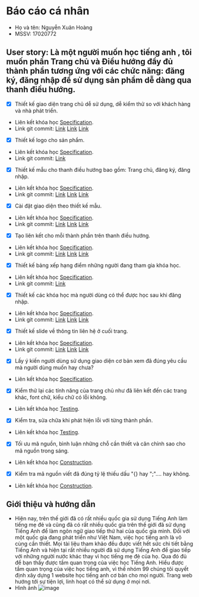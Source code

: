 # Báo cáo cá nhân
* Họ và tên: Nguyễn Xuân Hoàng
* MSSV: 17020772


## User story: Là một người muốn học tiếng anh , tôi muốn phần Trang chủ và Điều hướng đầy đủ thành phần tương ứng với các chức năng: đăng ký, đăng nhập  để sử dụng sản phẩm dễ dàng qua thanh điều hướng.

- [x] Thiết kế giao diện trang chủ dễ sử dụng, dễ kiểm thử so với khách hàng và nhà phát triển.
* Liên kết khóa học [Specification](https://docs.google.com/document/d/1a4i_31R8WBUAnF91syr1FwBpKoAiTY6rEJt1xWjb74M/edit#).
* Link git commit: [Link](https://github.com/manhung99/INT2208-7-2019/blob/master/nhom-99/views/template/index.html) [Link](https://github.com/manhung99/INT2208-7-2019/blob/master/nhom-99/views/template/index.css) [Link](https://github.com/manhung99/INT2208-7-2019/blob/master/nhom-99/views/template/animation.js)
- [x] Thiết kế logo cho sản phẩm.
* Liên kết khóa học  [Specification](https://docs.google.com/document/d/1a4i_31R8WBUAnF91syr1FwBpKoAiTY6rEJt1xWjb74M/edit#).
*	Link git commit: [Link](https://github.com/manhung99/INT2208-7-2019/tree/master/nhom-99/views/template/images)
- [x] Thiết kế mẫu cho thanh điều hướng bao gồm: Trang chủ, đăng ký, đăng nhập.
* Liên kết khóa học  [Specification](https://docs.google.com/document/d/1a4i_31R8WBUAnF91syr1FwBpKoAiTY6rEJt1xWjb74M/edit#).
* Link git commit: [Link](https://github.com/manhung99/INT2208-7-2019/blob/master/nhom-99/views/template/index.html) [Link](https://github.com/manhung99/INT2208-7-2019/blob/master/nhom-99/views/template/index.css) [Link](https://github.com/manhung99/INT2208-7-2019/blob/master/nhom-99/views/template/animation.js)
- [x] Cài đặt giao diện theo thiết kế mẫu. 
* Liên kết khóa học [Specification](https://docs.google.com/document/d/1a4i_31R8WBUAnF91syr1FwBpKoAiTY6rEJt1xWjb74M/edit#).
* Link git commit: [Link](https://github.com/manhung99/INT2208-7-2019/blob/master/nhom-99/views/template/index.html) [Link](https://github.com/manhung99/INT2208-7-2019/blob/master/nhom-99/views/template/index.css) [Link](https://github.com/manhung99/INT2208-7-2019/blob/master/nhom-99/views/template/animation.js)
- [x] Tạo liên kết cho mỗi thành phần trên thanh điều hướng. 
* Liên kết khóa học [Specification](https://docs.google.com/document/d/1a4i_31R8WBUAnF91syr1FwBpKoAiTY6rEJt1xWjb74M/edit#).
* Link git commit: [Link](https://github.com/manhung99/INT2208-7-2019/blob/master/nhom-99/views/template/index.html) [Link](https://github.com/manhung99/INT2208-7-2019/blob/master/nhom-99/views/template/index.css) [Link](https://github.com/manhung99/INT2208-7-2019/blob/master/nhom-99/views/template/animation.js)
- [x] Thiết kế bảng xếp hạng điểm những người đang tham gia khóa học. 
* Liên kết khóa học [Specification](https://docs.google.com/document/d/1a4i_31R8WBUAnF91syr1FwBpKoAiTY6rEJt1xWjb74M/edit#).
* Link git commit: [Link](https://github.com/manhung99/INT2208-7-2019/blob/master/nhom-99/views/template/index.html)
- [x] Thiết kế các khóa học mà người dùng có thể được học sau khi đăng nhập. 
* Liên kết khóa học [Specification](https://docs.google.com/document/d/1a4i_31R8WBUAnF91syr1FwBpKoAiTY6rEJt1xWjb74M/edit#).
* Link git commit: [Link](https://github.com/manhung99/INT2208-7-2019/blob/master/nhom-99/views/template/index.html) [Link](https://github.com/manhung99/INT2208-7-2019/blob/master/nhom-99/views/template/index.css) [Link](https://github.com/manhung99/INT2208-7-2019/blob/master/nhom-99/views/template/animation.js)
- [x] Thiết kế slide về thông tin liên hệ ở cuối trang. 
* Liên kết khóa học [Specification](https://docs.google.com/document/d/1a4i_31R8WBUAnF91syr1FwBpKoAiTY6rEJt1xWjb74M/edit#).
* Link git commit: [Link](https://github.com/manhung99/INT2208-7-2019/blob/master/nhom-99/views/template/index.html) [Link](https://github.com/manhung99/INT2208-7-2019/blob/master/nhom-99/views/template/index.css) [Link](https://github.com/manhung99/INT2208-7-2019/blob/master/nhom-99/views/template/animation.js)
- [x] Lấy ý kiến người dùng sử dụng giao diện cơ bản xem đã đúng yêu cầu mà người dùng muốn hay chưa?
* Liên kết khóa học [Specification](https://docs.google.com/document/d/1a4i_31R8WBUAnF91syr1FwBpKoAiTY6rEJt1xWjb74M/edit#).
- [x] Kiểm thử lại các tính năng của trang chủ như đã liên kết đến các trang khác, font chữ, kiểu chữ có lỗi không. 
* Liên kết khóa học [Testing](https://docs.google.com/document/d/1a4i_31R8WBUAnF91syr1FwBpKoAiTY6rEJt1xWjb74M/edit#).
- [x] Kiểm tra, sửa chữa khi phát hiện lỗi với từng thành phần.
* Liên kết khóa học [Testing](https://docs.google.com/document/d/1a4i_31R8WBUAnF91syr1FwBpKoAiTY6rEJt1xWjb74M/edit#).
- [x] Tối ưu mã nguồn, bình luận những chỗ cần thiết và căn chỉnh sao cho mã nguồn trong sáng.
* Liên kết khóa học [Construction](https://docs.google.com/document/d/1a4i_31R8WBUAnF91syr1FwBpKoAiTY6rEJt1xWjb74M/edit#).
- [x] Kiểm tra mã nguồn viết đã đúng tỷ lệ thiếu dấu "{} hay ";".... hay không.
* Liên kết khóa học [Construction](https://docs.google.com/document/d/1a4i_31R8WBUAnF91syr1FwBpKoAiTY6rEJt1xWjb74M/edit#).

## Giới thiệu và hướng dẫn
- Hiện nay, trên thế giới đã có rất nhiều quốc gia sử dụng Tiếng Anh làm tiếng mẹ đẻ và cũng đã có rất nhiều quốc gia trên thế giới đã sử dụng Tiếng Anh để làm ngôn ngữ giao tiếp thứ hai của quốc gia mình. Đối với một quốc gia đang phát triển như Việt Nam, việc học tiếng anh là vô cùng cần thiết. Mọi tài liệu tham khảo đều được viết hết sức chi tiết bằng Tiếng Anh và hiện tại rất nhiều người đã sử dụng Tiếng Anh để giao tiếp với những người nước khác thay vì học tiếng mẹ đẻ của họ. Qua đó đủ để bạn thấy được tầm quan trọng của việc học Tiếng Anh. Hiểu được tầm quan trọng của việc học tiếng anh, vì thế nhóm 99 chúng tôi quyết định xây dựng 1 website học tiếng anh cơ bản cho mọi người. Trang web hướng tới sự tiện lợi, linh hoạt có thể sử dụng ở mọi nơi. 
- Hình ảnh
![image](https://user-images.githubusercontent.com/43129138/57317291-f2084b00-7121-11e9-91a8-96332e245805.png)
